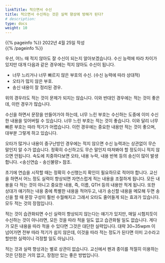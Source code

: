 ```yaml
---
linkTitle: 적으면서 수신
title: 적으면서 수신하는 것은 실력 향상에 방해가 된다?
# description: 
type: docs
weight: 10
---
```

{{% pageinfo %}}
2022년 4월 25일 작성<br>
{{% /pageinfo %}}

우선, 어느 때 적지 않아도 잘 수신이 되는지 알아보겠습니다. 수신 능력에 따라 차이가 있지만 대개 다음과 같은 경우에는 적지 않아도 수신이 됩니다.

* 너무 느리거나 너무 빠르지 않은 부호의 수신. (수신 능력에 따라 상대적)
* 오타가 많지 않은 부호.
* 송신 내용이 잘 정리된 경우.

위의 경우라도 적는 것이 문제가 되지는 않습니다. 이와 반대인 경우에는 적는 것이 좋은데, 이런 경우가 많습니다.

수신을 하면서 문장을 만들어가야 하는데, 너무 느린 부호는 수신하는 도중에 이미 수신한 내용을 잊어버릴 수 있습니다. 너무 느린 부호는 적는 것이 좋습니다. 이와 달리 너무 빠른 부호는 따라 적기가 어렵습니다. 이런 경우에는 중요한 내용만 적는 것이 좋으며, 대부분 그렇게 하고 있습니다.

오타가 많거나 내용이 중구난방인 경우에는 적지 않으면 수신 능력과는 상관없이 무슨 말인지 알 수가 없습니다. 정확히 수신하고도 무슨 말인지 따져봐야 할 정도이니 적지 않으면 안됩니다. 속도에 치중하다보면 오타, 내용 누락, 내용 반복 등의 송신이 많이 발생합니다. <송신연습 - 송신불량> 참조.

초기에 연습을 시작할 때는 정확히 수신했는지 확인이 필요하므로 적어야 합니다. 교신을 하면서 어느 정도 실력이 향상되면 자연스럽게 적는 내용을 조절하게 됩니다. 모든 내용을 다 적는 것이 아니고 중요한 내용, 즉, 이름, QTH 등의 내용만 적게 됩니다. 또한 상대가 얘기하는 내용 중에 특별한 내용을 적어두고, 내가 송신할 내용을 메모해 두면 송신을 할 때 문장 구성이 훨씬 수월해지고 그래서 오타도 줄어들게 되는 효과가 있습니다. 모두 적는 것의 장점입니다.

적는 것이 습관화되면 수신 실력이 향상되지 않는다는 얘기가 있지만, 매일 시험치듯이 수신하는 것이 아니라면, 모든 것을 따라 적을 일도 없고 습관화될 일도 없습니다. 게다가 모든 내용을 따라 적을 수 있다면 그것은 대단한 실력입니다. 대략 30~35wpm 이 넘어가면 전부 따라 적기가 쉽지 않은데, 이것을 따라 적는 정도가 된다면 이미 고수라고 할만한 실력이니 걱정할 일도 아닙니다.

적는 것과 실력 향상과는 별로 상관이 없습니다. 교신에서 펜과 종이를 적절히 이용하는 것은 단점은 거의 없고, 장점만 있는 좋은 방법입니다.
